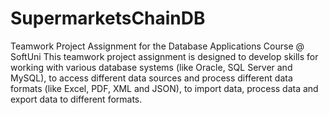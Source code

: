 # SupermarketsChainDB
Teamwork Project Assignment for the Database Applications Course @ SoftUni This teamwork project assignment is designed to develop skills for working with various database systems (like Oracle, SQL Server and MySQL), to access different data sources and process different data formats (like Excel, PDF, XML and JSON), to import data, process data and export data to different formats.
